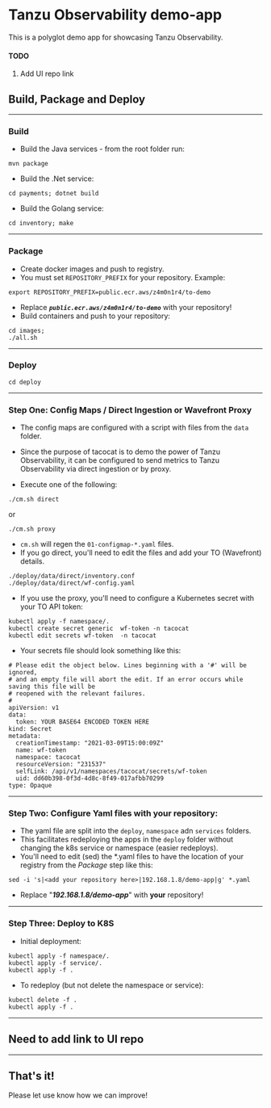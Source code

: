 # Tanzu Observability demo-app
This is a polyglot demo app for showcasing Tanzu Observability.

#### TODO
1. Add UI repo link 

## Build, Package and Deploy
---

### Build
- Build the Java services - from the root folder run:
```console
mvn package
```
- Build the .Net service:
```console
cd payments; dotnet build
```
- Build the Golang service: 
 ```console
 cd inventory; make
 ```
 ---

### Package
 - Create docker images and push to registry.
 - You must set `REPOSITORY_PREFIX` for your repository. Example:
 ```console
export REPOSITORY_PREFIX=public.ecr.aws/z4m0n1r4/to-demo
 ```
- Replace ***`public.ecr.aws/z4m0n1r4/to-demo`*** with your repository!
- Build containers and push to your repository:
 ```console
cd images; 
./all.sh
```
---
### Deploy
```console
cd deploy
```
---
### Step One: Config Maps / Direct Ingestion or Wavefront Proxy

- The config maps are configured with a script with files from the `data` folder.

- Since the purpose of tacocat is to demo the power of Tanzu Observability, it can be configured to send metrics to Tanzu Observability via direct ingestion or by proxy. 
- Execute one of the following:
```console
./cm.sh direct
```
or
```console
./cm.sh proxy
```
- `cm.sh` will regen the `01-configmap-*.yaml` files.
- If you go direct, you'll need to edit the files and add your TO (Wavefront) details.
```console
./deploy/data/direct/inventory.conf
./deploy/data/direct/wf-config.yaml
```
- If you use the proxy, you'll need to configure a Kubernetes secret with your TO API token:
```console
kubectl apply -f namespace/.
kubectl create secret generic  wf-token -n tacocat
kubectl edit secrets wf-token  -n tacocat
```
- Your secrets file should look something like this:
```console
# Please edit the object below. Lines beginning with a '#' will be ignored,
# and an empty file will abort the edit. If an error occurs while saving this file will be
# reopened with the relevant failures.
#
apiVersion: v1
data:
  token: YOUR BASE64 ENCODED TOKEN HERE
kind: Secret
metadata:
  creationTimestamp: "2021-03-09T15:00:09Z"
  name: wf-token
  namespace: tacocat
  resourceVersion: "231537"
  selfLink: /api/v1/namespaces/tacocat/secrets/wf-token
  uid: dd60b398-0f3d-4d8c-8f49-017afbb70299
type: Opaque
```
---
 ### Step Two: Configure Yaml files with your repository:
- The yaml file are split into the `deploy`, `namespace` adn `services` folders. 
- This facilitates redeploying the apps in the `deploy` folder without changing the k8s service or namespace (easier redeploys).
- You'll need to edit (sed) the *.yaml files to have the location of your registry from the *Package* step like this:
```console
sed -i 's|<add your repository here>|192.168.1.8/demo-app|g' *.yaml
```
- Replace "***192.168.1.8/demo-app***" with **your** repository!
---
### Step Three: Deploy to K8S
- Initial deployment:
```console 
kubectl apply -f namespace/.
kubectl apply -f service/.
kubectl apply -f . 
```
- To redeploy (but not delete the namespace or service):
```
kubectl delete -f . 
kubectl apply -f . 
```
---
## Need to add link to UI repo

---

## That's it!
Please let use know how we can improve!